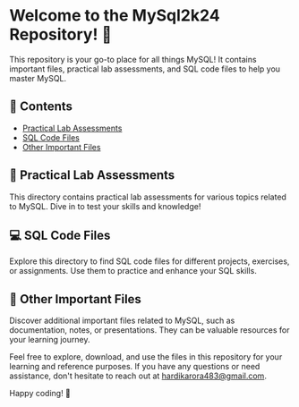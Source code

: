 # Welcome to the MySql2k24 Repository! 🚀

This repository is your go-to place for all things MySQL! It contains important files, practical lab assessments, and SQL code files to help you master MySQL.

## 📂 Contents

- [Practical Lab Assessments](lab-assessments/)
- [SQL Code Files](sql-code/)
- [Other Important Files](other-files/)

## 🧪 Practical Lab Assessments

This directory contains practical lab assessments for various topics related to MySQL. Dive in to test your skills and knowledge!

## 💻 SQL Code Files

Explore this directory to find SQL code files for different projects, exercises, or assignments. Use them to practice and enhance your SQL skills.

## 📄 Other Important Files

Discover additional important files related to MySQL, such as documentation, notes, or presentations. They can be valuable resources for your learning journey.

Feel free to explore, download, and use the files in this repository for your learning and reference purposes. If you have any questions or need assistance, don't hesitate to reach out at [hardikarora483@gmail.com](mailto:hardikarora483@example.com).

Happy coding! 💪
